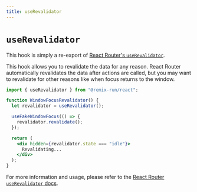 ```yaml
---
title: useRevalidator
---
```


# `useRevalidator`

<docs-info>This hook is simply a re-export of [React Router's `useRevalidator`][rr-userevalidator].</docs-info>

This hook allows you to revalidate the data for any reason. React Router automatically revalidates the data after actions are called, but you may want to revalidate for other reasons like when focus returns to the window.

```jsx
import { useRevalidator } from "@remix-run/react";

function WindowFocusRevalidator() {
  let revalidator = useRevalidator();

  useFakeWindowFocus(() => {
    revalidator.revalidate();
  });

  return (
    <div hidden={revalidator.state === "idle"}>
      Revalidating...
    </div>
  );
}
```

For more information and usage, please refer to the [React Router `useRevalidator` docs][rr-userevalidator].

[rr-userevalidator]: https://reactrouter.com/hooks/use-revalidator
